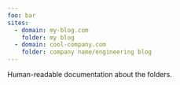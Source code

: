 ```yaml
---
foo: bar
sites:
  - domain: my-blog.com
    folder: my blog
  - domain: cool-company.com
    folder: company name/engineering blog
---
```


Human-readable documentation about the folders.
